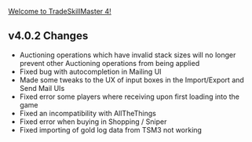 [Welcome to TradeSkillMaster 4!](https://blog.tradeskillmaster.com/tradeskillmaster-4-released/)


## v4.0.2 Changes

* Auctioning operations which have invalid stack sizes will no longer prevent other Auctioning operations from being applied
* Fixed bug with autocompletion in Mailing UI
* Made some tweaks to the UX of input boxes in the Import/Export and Send Mail UIs
* Fixed error some players where receiving upon first loading into the game
* Fixed an incompatibility with AllTheThings
* Fixed error when buying in Shopping / Sniper
* Fixed importing of gold log data from TSM3 not working
